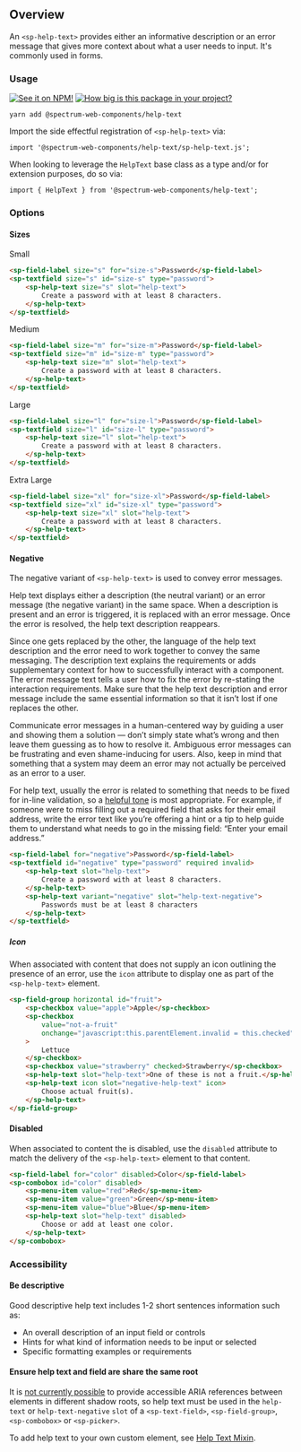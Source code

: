 ## Overview

An `<sp-help-text>` provides either an informative description or an error message that gives more context about what a user needs to input. It's commonly used in forms.

### Usage

[![See it on NPM!](https://img.shields.io/npm/v/@spectrum-web-components/help-text?style=for-the-badge)](https://www.npmjs.com/package/@spectrum-web-components/help-text)
[![How big is this package in your project?](https://img.shields.io/bundlephobia/minzip/@spectrum-web-components/help-text?style=for-the-badge)](https://bundlephobia.com/result?p=@spectrum-web-components/help-text)

```
yarn add @spectrum-web-components/help-text
```

Import the side effectful registration of `<sp-help-text>` via:

```
import '@spectrum-web-components/help-text/sp-help-text.js';
```

When looking to leverage the `HelpText` base class as a type and/or for extension purposes, do so via:

```
import { HelpText } from '@spectrum-web-components/help-text';
```

### Options

#### Sizes

<sp-tabs selected="m" auto label="Size Attribute Options">
<sp-tab value="s">Small</sp-tab>
<sp-tab-panel value="s">

```html demo
<sp-field-label size="s" for="size-s">Password</sp-field-label>
<sp-textfield size="s" id="size-s" type="password">
    <sp-help-text size="s" slot="help-text">
        Create a password with at least 8 characters.
    </sp-help-text>
</sp-textfield>
```

</sp-tab-panel>
<sp-tab value="m">Medium</sp-tab>
<sp-tab-panel value="m">

```html demo
<sp-field-label size="m" for="size-m">Password</sp-field-label>
<sp-textfield size="m" id="size-m" type="password">
    <sp-help-text size="m" slot="help-text">
        Create a password with at least 8 characters.
    </sp-help-text>
</sp-textfield>
```

</sp-tab-panel>
<sp-tab value="l">Large</sp-tab>
<sp-tab-panel value="l">

```html
<sp-field-label size="l" for="size-l">Password</sp-field-label>
<sp-textfield size="l" id="size-l" type="password">
    <sp-help-text size="l" slot="help-text">
        Create a password with at least 8 characters.
    </sp-help-text>
</sp-textfield>
```

</sp-tab-panel>
<sp-tab value="xl">Extra Large</sp-tab>
<sp-tab-panel value="xl">

```html
<sp-field-label size="xl" for="size-xl">Password</sp-field-label>
<sp-textfield size="xl" id="size-xl" type="password">
    <sp-help-text size="xl" slot="help-text">
        Create a password with at least 8 characters.
    </sp-help-text>
</sp-textfield>
```

</sp-tab-panel>
</sp-tabs>

#### Negative

The negative variant of `<sp-help-text>` is used to convey error messages.

Help text displays either a description (the neutral variant) or an error message (the negative variant) in the same space. When a description is present and an error is triggered, it is replaced with an error message. Once the error is resolved, the help text description reappears.

Since one gets replaced by the other, the language of the help text description and the error need to work together to convey the same messaging. The description text explains the requirements or adds supplementary context for how to successfully interact with a component. The error message text tells a user how to fix the error by re-stating the interaction requirements. Make sure that the help text description and error message include the same essential information so that it isn’t lost if one replaces the other.

Communicate error messages in a human-centered way by guiding a user and showing them a solution — don’t simply state what’s wrong and then leave them guessing as to how to resolve it. Ambiguous error messages can be frustrating and even shame-inducing for users. Also, keep in mind that something that a system may deem an error may not actually be perceived as an error to a user.

For help text, usually the error is related to something that needs to be fixed for in-line validation, so a [helpful tone](https://spectrum.adobe.com/page/voice-and-tone/#Tone) is most appropriate. For example, if someone were to miss filling out a required field that asks for their email address, write the error text like you’re offering a hint or a tip to help guide them to understand what needs to go in the missing field: “Enter your email address.”

```html
<sp-field-label for="negative">Password</sp-field-label>
<sp-textfield id="negative" type="password" required invalid>
    <sp-help-text slot="help-text">
        Create a password with at least 8 characters.
    </sp-help-text>
    <sp-help-text variant="negative" slot="help-text-negative">
        Passwords must be at least 8 characters
    </sp-help-text>
</sp-textfield>
```

##### Icon

When associated with content that does not supply an icon outlining the presence of an error, use the `icon` attribute to display one as part of the `<sp-help-text>` element.

```html
<sp-field-group horizontal id="fruit">
    <sp-checkbox value="apple">Apple</sp-checkbox>
    <sp-checkbox
        value="not-a-fruit"
        onchange="javascript:this.parentElement.invalid = this.checked"
    >
        Lettuce
    </sp-checkbox>
    <sp-checkbox value="strawberry" checked>Strawberry</sp-checkbox>
    <sp-help-text slot="help-text">One of these is not a fruit.</sp-help-text>
    <sp-help-text icon slot="negative-help-text" icon>
        Choose actual fruit(s).
    </sp-help-text>
</sp-field-group>
```

#### Disabled

When associated to content the is disabled, use the `disabled` attribute to match the delivery of the `<sp-help-text>` element to that content.

```html demo
<sp-field-label for="color" disabled>Color</sp-field-label>
<sp-combobox id="color" disabled>
    <sp-menu-item value="red">Red</sp-menu-item>
    <sp-menu-item value="green">Green</sp-menu-item>
    <sp-menu-item value="blue">Blue</sp-menu-item>
    <sp-help-text slot="help-text" disabled>
        Choose or add at least one color.
    </sp-help-text>
</sp-combobox>
```

### Accessibility

#### Be descriptive

Good descriptive help text includes 1-2 short sentences information such as:

-   An overall description of an input field or controls
-   Hints for what kind of information needs to be input or selected
-   Specific formatting examples or requirements

#### Ensure help text and field are share the same root

It is [not currently possible](https://w3c.github.io/webcomponents-cg/#cross-root-aria) to provide accessible ARIA references between elements in different shadow roots, so help text must be used in the `help-text` or `help-text-negative` `slot` of a `<sp-text-field>`, `<sp-field-group>`, `<sp-combobox>` or `<sp-picker>`.

To add help text to your own custom element, see [Help Text Mixin](./help-text-mixin/).
